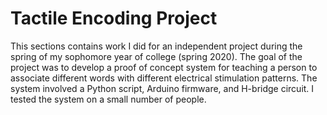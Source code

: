 # Tactile Encoding Project

This sections contains work I did for an independent project during the spring of my sophomore year of college (spring 2020). The goal of the project was to develop a proof of concept system for teaching a person to associate different words with different electrical stimulation patterns. The system involved a Python script, Arduino firmware, and H-bridge circuit. I tested the system on a small number of people.
